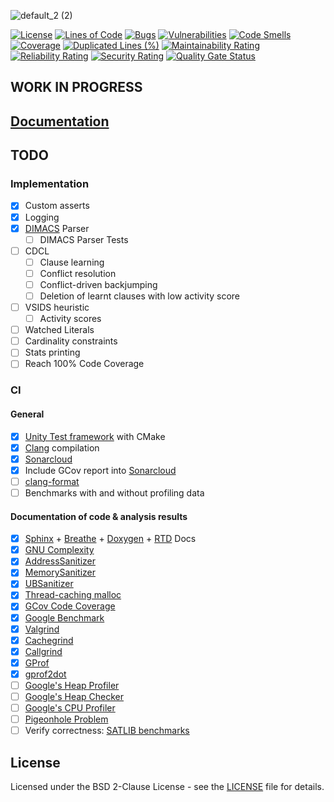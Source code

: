 ![default_2 (2)](https://user-images.githubusercontent.com/33261455/152163475-9d24febc-723a-4390-97ba-fa11e133f15c.png)

[![License](https://img.shields.io/badge/License-BSD%202--Clause-orange.svg)](https://opensource.org/licenses/BSD-2-Clause)
[![Lines of Code](https://sonarcloud.io/api/project_badges/measure?project=marcluque_YASER&metric=ncloc)](https://sonarcloud.io/summary/new_code?id=marcluque_YASER)
[![Bugs](https://sonarcloud.io/api/project_badges/measure?project=marcluque_YASER&metric=bugs)](https://sonarcloud.io/summary/new_code?id=marcluque_YASER)
[![Vulnerabilities](https://sonarcloud.io/api/project_badges/measure?project=marcluque_YASER&metric=vulnerabilities)](https://sonarcloud.io/summary/new_code?id=marcluque_YASER)
[![Code Smells](https://sonarcloud.io/api/project_badges/measure?project=marcluque_YASER&metric=code_smells)](https://sonarcloud.io/summary/new_code?id=marcluque_YASER)
[![Coverage](https://sonarcloud.io/api/project_badges/measure?project=marcluque_YASER&metric=coverage)](https://sonarcloud.io/summary/new_code?id=marcluque_YASER)
[![Duplicated Lines (%)](https://sonarcloud.io/api/project_badges/measure?project=marcluque_YASER&metric=duplicated_lines_density)](https://sonarcloud.io/summary/new_code?id=marcluque_YASER)
[![Maintainability Rating](https://sonarcloud.io/api/project_badges/measure?project=marcluque_YASER&metric=sqale_rating)](https://sonarcloud.io/summary/new_code?id=marcluque_YASER)
[![Reliability Rating](https://sonarcloud.io/api/project_badges/measure?project=marcluque_YASER&metric=reliability_rating)](https://sonarcloud.io/summary/new_code?id=marcluque_YASER)
[![Security Rating](https://sonarcloud.io/api/project_badges/measure?project=marcluque_YASER&metric=security_rating)](https://sonarcloud.io/summary/new_code?id=marcluque_YASER)
[![Quality Gate Status](https://sonarcloud.io/api/project_badges/measure?project=marcluque_YASER&metric=alert_status)](https://sonarcloud.io/summary/new_code?id=marcluque_YASER)

## WORK IN PROGRESS

## [Documentation](https://marcluque.github.io/YASER/)

## TODO

### Implementation

- [X] Custom asserts
- [X] Logging
- [X] [DIMACS](https://people.sc.fsu.edu/~jburkardt/data/cnf/cnf.html) Parser
  - [ ] DIMACS Parser Tests
- [ ] CDCL
  - [ ] Clause learning
  - [ ] Conflict resolution
  - [ ] Conflict-driven backjumping
  - [ ] Deletion of learnt clauses with low activity score
- [ ] VSIDS heuristic
  - [ ] Activity scores  
- [ ] Watched Literals
- [ ] Cardinality constraints
- [ ] Stats printing
- [ ] Reach 100% Code Coverage

### CI

#### General

- [X] [Unity Test framework](http://www.throwtheswitch.org/build/cmake) with CMake
- [X] [Clang](https://clang.llvm.org/) compilation
- [X] [Sonarcloud](https://sonarcloud.io/)
- [X] Include GCov report into [Sonarcloud](https://sonarcloud.io/)
- [ ] [clang-format](https://clang.llvm.org/docs/ClangFormat.html)
- [ ] Benchmarks with and without profiling data

#### Documentation of code & analysis results

- [X] [Sphinx](https://www.sphinx-doc.org/en/master/) + [Breathe](https://github.com/michaeljones/breathe) + [Doxygen](https://www.doxygen.nl/index.html) + [RTD](https://github.com/readthedocs/sphinx_rtd_theme) Docs
- [X] [GNU Complexity](https://www.gnu.org/software/complexity/)
- [X] [AddressSanitizer](https://github.com/google/sanitizers/wiki/AddressSanitizer)
- [X] [MemorySanitizer](https://github.com/google/sanitizers/wiki/MemorySanitizer)
- [X] [UBSanitizer](https://clang.llvm.org/docs/UndefinedBehaviorSanitizer.html)
- [X] [Thread-caching malloc](https://gperftools.github.io/gperftools/tcmalloc.html)
- [X] [GCov Code Coverage](https://docs.oracle.com/en/operating-systems/oracle-linux/6/porting/ch02s05s01.html)
- [X] [Google Benchmark](https://github.com/google/benchmark)
- [X] [Valgrind](https://valgrind.org/docs/manual/quick-start.html)
- [X] [Cachegrind](https://valgrind.org/docs/manual/cg-manual.html)
- [X] [Callgrind](https://valgrind.org/docs/manual/cl-manual.html)
- [X] [GProf](https://ftp.gnu.org/old-gnu/Manuals/gprof-2.9.1/html_mono/gprof.html)
- [X] [gprof2dot](https://github.com/jrfonseca/gprof2dot)
- [ ] [Google's Heap Profiler](https://gperftools.github.io/gperftools/heapprofile.html)
- [ ] [Google's Heap Checker](https://gperftools.github.io/gperftools/heap_checker.html)
- [ ] [Google's CPU Profiler](https://gperftools.github.io/gperftools/cpuprofile.html)
- [ ] [Pigeonhole Problem](http://user.it.uu.se/~tjawe125/software/pigeonhole/)
- [ ] Verify correctness: [SATLIB benchmarks](https://www.cs.ubc.ca/~hoos/SATLIB/benchm.html)

## License
Licensed under the BSD 2-Clause License - see the [LICENSE](LICENSE) file for details.
